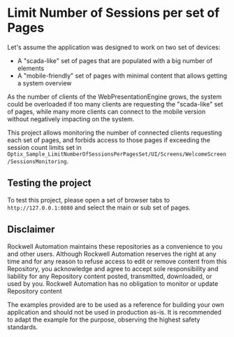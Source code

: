 # Limit Number of Sessions per set of Pages

Let's assume the application was designed to work on two set of devices:

- A "scada-like" set of pages that are populated with a big number of elements
- A "mobile-friendly" set of pages with minimal content that allows getting a system overview

As the number of clients of the WebPresentationEngine grows, the system could be overloaded if too many clients are requesting the "scada-like" set of pages, while many more clients can connect to the mobile version without negatively impacting on the system.

This project allows monitoring the number of connected clients requesting each set of pages, and forbids access to those pages if exceeding the session count limits set in `Optix_Sample_LimitNumberOfSessionsPerPagesSet/UI/Screens/WelcomeScreen/SessionsMonitoring`.

## Testing the project

To test this project, please open a set of browser tabs to `http://127.0.0.1:8080` and select the main or sub set of pages.

## Disclaimer

Rockwell Automation maintains these repositories as a convenience to you and other users. Although Rockwell Automation reserves the right at any time and for any reason to refuse access to edit or remove content from this Repository, you acknowledge and agree to accept sole responsibility and liability for any Repository content posted, transmitted, downloaded, or used by you. Rockwell Automation has no obligation to monitor or update Repository content

The examples provided are to be used as a reference for building your own application and should not be used in production as-is. It is recommended to adapt the example for the purpose, observing the highest safety standards.

